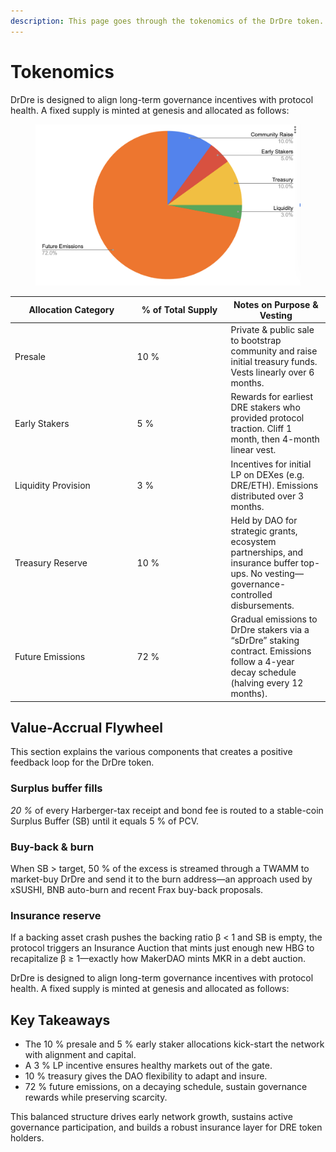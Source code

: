 ```yaml
---
description: This page goes through the tokenomics of the DrDre token.
---
```


# Tokenomics

DrDre is designed to align long-term governance incentives with protocol health. A fixed supply is minted at genesis and allocated as follows:

<figure><img src=".gitbook/assets/image.png" alt=""><figcaption></figcaption></figure>

<table><thead><tr><th width="181.5859375">Allocation Category</th><th width="135.94140625">% of Total Supply</th><th>Notes on Purpose &#x26; Vesting</th></tr></thead><tbody><tr><td>Presale</td><td>10 %</td><td>Private &#x26; public sale to bootstrap community and raise initial treasury funds. Vests linearly over 6 months.</td></tr><tr><td>Early Stakers</td><td>5 %</td><td>Rewards for earliest DRE stakers who provided protocol traction. Cliff 1 month, then 4-month linear vest.</td></tr><tr><td>Liquidity Provision</td><td>3 %</td><td>Incentives for initial LP on DEXes (e.g. DRE/ETH). Emissions distributed over 3 months.</td></tr><tr><td>Treasury Reserve</td><td>10 %</td><td>Held by DAO for strategic grants, ecosystem partnerships, and insurance buffer top-ups. No vesting—governance-controlled disbursements.</td></tr><tr><td>Future Emissions</td><td>72 %</td><td>Gradual emissions to DrDre stakers via a “sDrDre” staking contract. Emissions follow a 4-year decay schedule (halving every 12 months).</td></tr></tbody></table>

## Value-Accrual Flywheel

This section explains the various components that creates a positive feedback loop for the DrDre token.

### Surplus buffer fills

_20 %_ of every Harberger-tax receipt and bond fee is routed to a stable-coin Surplus Buffer (SB) until it equals 5 % of PCV.

### Buy-back & burn

When SB > target, 50 % of the excess is streamed through a TWAMM to market-buy DrDre and send it to the burn address—an approach used by xSUSHI, BNB auto-burn and recent Frax buy-back proposals.

### Insurance reserve

If a backing asset crash pushes the backing ratio β < 1 and SB is empty, the protocol triggers an Insurance Auction that mints just enough new HBG to recapitalize β ≥ 1—exactly how MakerDAO mints MKR in a debt auction.

DrDre is designed to align long-term governance incentives with protocol health. A fixed supply is minted at genesis and allocated as follows:

## Key Takeaways

* The 10 % presale and 5 % early staker allocations kick-start the network with alignment and capital.
* A 3 % LP incentive ensures healthy markets out of the gate.
* 10 % treasury gives the DAO flexibility to adapt and insure.
* 72 % future emissions, on a decaying schedule, sustain governance rewards while preserving scarcity.

This balanced structure drives early network growth, sustains active governance participation, and builds a robust insurance layer for DRE token holders.
